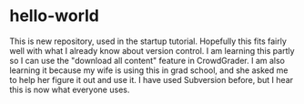 # hello-world
This is new repository, used in the startup tutorial. Hopefully this fits fairly well with what I already know about version control.
I am learning this partly so I can use the "download all content" feature in CrowdGrader. I am also learning it because my wife is using this in grad school, and she asked me to help her figure it out and use it.
I have used Subversion before, but I hear this is now what everyone uses.
